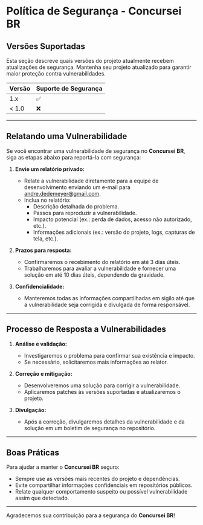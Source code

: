 # Política de Segurança - Concursei BR

## Versões Suportadas

Esta seção descreve quais versões do projeto atualmente recebem atualizações de segurança. Mantenha seu projeto atualizado para garantir maior proteção contra vulnerabilidades.

| Versão    | Suporte de Segurança |
| --------- | -------------------- |
| 1.x       | :white_check_mark:   |
| < 1.0     | :x:                  |

---

## Relatando uma Vulnerabilidade

Se você encontrar uma vulnerabilidade de segurança no **Concursei BR**, siga as etapas abaixo para reportá-la com segurança:

1. **Envie um relatório privado:**
   - Relate a vulnerabilidade diretamente para a equipe de desenvolvimento enviando um e-mail para andre.dedemeyer@gmail.com.
   - Inclua no relatório:
     - Descrição detalhada do problema.
     - Passos para reproduzir a vulnerabilidade.
     - Impacto potencial (ex.: perda de dados, acesso não autorizado, etc.).
     - Informações adicionais (ex.: versão do projeto, logs, capturas de tela, etc.).

2. **Prazos para resposta:**
   - Confirmaremos o recebimento do relatório em até 3 dias úteis.
   - Trabalharemos para avaliar a vulnerabilidade e fornecer uma solução em até 10 dias úteis, dependendo da gravidade.

3. **Confidencialidade:**
   - Manteremos todas as informações compartilhadas em sigilo até que a vulnerabilidade seja corrigida e divulgada de forma responsável.

---

## Processo de Resposta a Vulnerabilidades

1. **Análise e validação:**
   - Investigaremos o problema para confirmar sua existência e impacto.
   - Se necessário, solicitaremos mais informações ao relator.

2. **Correção e mitigação:**
   - Desenvolveremos uma solução para corrigir a vulnerabilidade.
   - Aplicaremos patches às versões suportadas e atualizaremos o projeto.

3. **Divulgação:**
   - Após a correção, divulgaremos detalhes da vulnerabilidade e da solução em um boletim de segurança no repositório.

---

## Boas Práticas

Para ajudar a manter o **Concursei BR** seguro:

- Sempre use as versões mais recentes do projeto e dependências.
- Evite compartilhar informações confidenciais em repositórios públicos.
- Relate qualquer comportamento suspeito ou possível vulnerabilidade assim que detectado.

---

Agradecemos sua contribuição para a segurança do **Concursei BR**!
